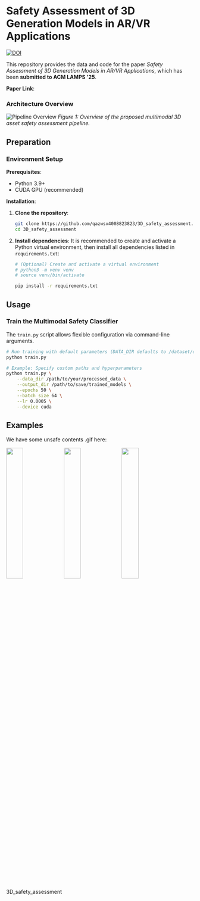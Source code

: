 # Safety Assessment of 3D Generation Models in AR/VR Applications

[![DOI](https://img.shields.io/badge/DOI-XXXXXXX.XXXXXXX-blue?style=flat-square)](https://doi.org/XXXXXXX.XXXXXXX)

This repository provides the data and code for the paper *Safety Assessment of 3D Generation Models in AR/VR Applications*, which has been **submitted to ACM LAMPS '25**.

**Paper Link**: 


### Architecture Overview

![Pipeline Overview](assets/overview_1.png)
*Figure 1: Overview of the proposed multimodal 3D asset safety assessment pipeline.*

## Preparation


###  Environment Setup

**Prerequisites**:
* Python 3.9+
* CUDA GPU (recommended)

**Installation**:
1.  **Clone the repository**:
    ```bash
    git clone https://github.com/qazwsx4008823823/3D_safety_assessment.git
    cd 3D_safety_assessment
    ```

2.  **Install dependencies**:
    It is recommended to create and activate a Python virtual environment, then install all dependencies listed in `requirements.txt`:
    ```bash
    # (Optional) Create and activate a virtual environment
    # python3 -m venv venv
    # source venv/bin/activate

    pip install -r requirements.txt
    ```


## Usage

### Train the Multimodal Safety Classifier

The `train.py` script allows flexible configuration via command-line arguments.

```bash
# Run training with default parameters (DATA_DIR defaults to /dataset/outputs/path/, OUTPUT_DIR defaults to ./models/)
python train.py

# Example: Specify custom paths and hyperparameters
python train.py \
    --data_dir /path/to/your/processed_data \
    --output_dir /path/to/save/trained_models \
    --epochs 50 \
    --batch_size 64 \
    --lr 0.0005 \
    --device cuda
```

## Examples

We have some unsafe contents .gif here:

<img src="assets/output_176.gif" width="30%">
<img src="assets/output_159.gif" width="30%">
<img src="assets/output_226.gif" width="30%">


3D_safety_assessment
